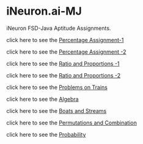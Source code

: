 # iNeuron.ai-MJ

iNeuron  FSD-Java Aptitude Assignments.

click here to see the [Percentage Assignment-1](https://github.com/Muhammed-Javith/iNeuron.ai-MJ/tree/main/Java%20FSD%20-%20Aptitude/Assignment-1%20-%20Percentage)

click here to see the [Percentage Assignment -2](https://github.com/Muhammed-Javith/iNeuron.ai-MJ/tree/main/Java%20FSD%20-%20Aptitude/Assignment-2%20-%20Percentage)

click here to see the [Ratio and Proportions -1](https://github.com/Muhammed-Javith/iNeuron.ai-MJ/tree/main/Java%20FSD%20-%20Aptitude/Assignment-3%20-%20Ratios%20and%20Proportions)

click here to see the [Ratio and Proportions -2](https://github.com/Muhammed-Javith/iNeuron.ai-MJ/tree/main/Java%20FSD%20-%20Aptitude/Assignment-4%20-%20Ratios%20and%20Proportions)

click here to see the [Problems on Trains](https://github.com/Muhammed-Javith/iNeuron.ai-MJ/tree/main/Java%20FSD%20-%20Aptitude/Assignment-5%20-%20Problems%20on%20Trains)

click here to see the [Algebra](https://github.com/Muhammed-Javith/iNeuron.ai-MJ/tree/main/Java%20FSD%20-%20Aptitude/Assignment-6%20-%20Algebra)

click here to see the [Boats and Streams](https://github.com/Muhammed-Javith/iNeuron.ai-MJ/tree/main/Java%20FSD%20-%20Aptitude/Assignment-7%20-%20Boats%20and%20Streams)

click here to see the [Permutations and Combination](https://github.com/Muhammed-Javith/iNeuron.ai-MJ/tree/main/Java%20FSD%20-%20Aptitude/Assignment-8%20-%20Permutations%20and%20combination)

click here to see the [Probability](https://github.com/Muhammed-Javith/iNeuron.ai-MJ/tree/main/Java%20FSD%20-%20Aptitude/Assignment-9%20-%20Probability)
